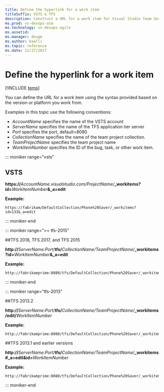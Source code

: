 ```yaml
---
title: Define the hyperlink for a work item
titleSuffix: VSTS & TFS
description: Construct a URL for a work item for Visual Studio Team Services & Team Foundation Server 
ms.prod: vs-devops-alm
ms.technology: vs-devops-agile    
ms.assetid:  
ms.manager: douge
ms.author: kaelli
ms.topic: reference
ms.date: 11/27/2017  
---
```




# Define the hyperlink for a work item 

[!INCLUDE [temp](../_shared/version-vsts-tfs-all-versions.md)]

You can define the URL for a work item using the syntax provided based on the version or platform you work from. 

Examples in this topic use the following conventions:

-   *AccountName* specifies the name of the VSTS account  
-   *ServerName* specifies the name of the TFS application tier server   
-   *Port* specifies the port, default=8080
-   *CollectionName* specifies the name of the team project collection.
-   *TeamProjectName* specifies the team project name
-   *WorkItemNumber* specifies the ID of the bug, task, or other work item.
 

::: moniker range="vsts"  

## VSTS

<b>https://</b>*AccountName.visualstudio.com/ProjectName/*<b>_workitems?id=</b>*WorkItemNumber*<b>&_a=edit</b>

**Example:** 

```
https://fabrikam/DefaultCollection/Phone%20Saver/_workitems?id=133&_a=edit
```  

::: moniker-end  

::: moniker range=">= tfs-2015"  

##TFS 2018, TFS 2017, and TFS 2015

<b>http://</b>*ServerName:Port*/<b>tfs/</b>*CollectionName/TeamProjectName*/<b>_workitems?id=</b>*WorkItemNumber*<b>&_a=edit</b>

**Example:** 
```  
http://fabrikamprime:8080/tfs/DefaultCollection/Phone%20Saver/_workitems/133&_a=edit
```  

::: moniker-end  

::: moniker range="tfs-2013"  

##TFS 2013.2

<b>http://</b>*ServerName:Port*/<b>tfs/</b>*CollectionName/TeamProjectName*/<b>_workitems/edit/</b>*WorkItemNumber*

**Example:**
```
http://fabrikamprime:8080/tfs/DefaultCollection/Phone%20Saver/_workitems/edit/133
```

##TFS 2013.1 and earlier versions

<b>http://</b>*ServerName:Port*/<b>tfs/</b>*CollectionName/TeamProjectName*/<b>_workitems#_a=edit&id=</b>*WorkItemNumber*  


**Example:**
```
http://fabrikamprime:8080/tfs/DefaultCollection/Phone%20Saver/_workitems#_a=edit&id=133
```


::: moniker-end  

